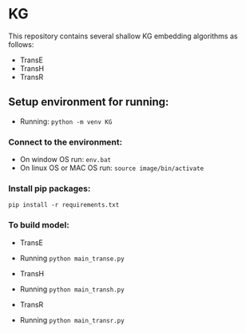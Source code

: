 # KG

This repository contains several shallow KG embedding  algorithms as follows:

- TransE
- TransH
- TransR

## Setup environment for running:

- Running: `python -m venv KG`

### Connect to the environment:

- On window OS run: `env.bat`
- On linux OS or MAC OS run: `source image/bin/activate`

### Install pip packages:

`pip install -r requirements.txt`

### To build model:

- TransE
- Running `python main_transe.py`

- TransH
- Running `python main_transh.py`

- TransR
- Running `python main_transr.py`
